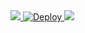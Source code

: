 <a href="https://sonarcloud.io/dashboard?id=xinnyi_xinnyi_api">
  <img src="https://sonarcloud.io/api/project_badges/quality_gate?project=xinnyi_xinnyi_api">
</a>

<a href="https://heroku.com/deploy">
  <img src="https://www.herokucdn.com/deploy/button.svg" alt="Deploy">
</a>

<a href="https://travis-ci.org/github/xinnyi/xinnyi_api">
  <img src="https://travis-ci.org/xinnyi/xinnyi_api.svg?branch=master">
</a>


